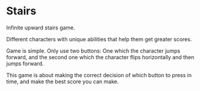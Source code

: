 # Stairs
Infinite upward stairs game.

Different characters with unique abilities that help them get greater scores.

Game is simple. Only use two buttons: One which the character jumps forward, and the second one which the character flips horizontally and then jumps  forward.

This game is about making the correct decision of which button to press in time, and make the best score you can make.
